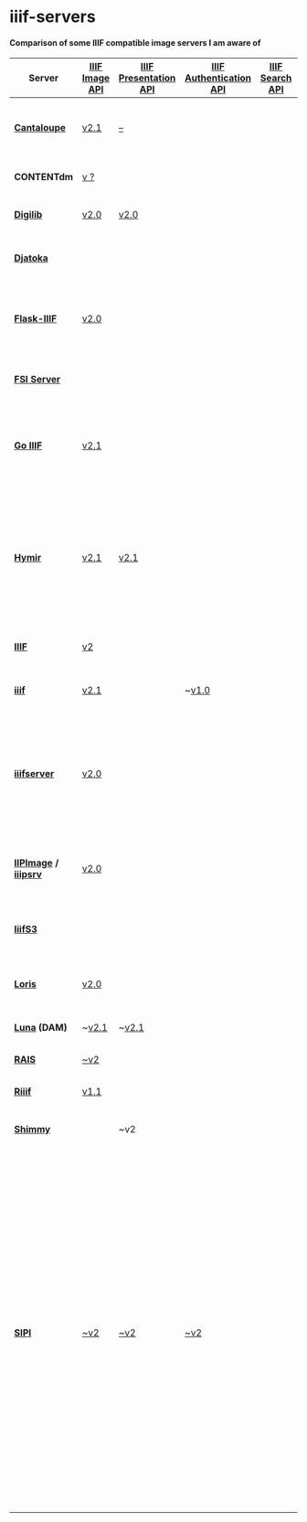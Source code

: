 # iiif-servers
#### Comparison of some IIIF compatible image servers I am aware of

|Server|[IIIF Image API](http://iiif.io/api/image/2.1/)|[IIIF Presentation API](http://iiif.io/api/presentation/2.1/)|[IIIF Authentication API](http://iiif.io/api/auth/1.0/)|[IIIF Search API](http://iiif.io/api/search/1.0/)|Shims|Source formats|(Main) Language|Notes| License |date of assessment|
|---|---|---|---|---|---|---|---|---|---|---|
|**[Cantaloupe](https://github.com/medusa-project/cantaloupe)**|[v2.1](https://medusa-project.github.io/cantaloupe/manual/3.1/endpoints.html)|[–](https://github.com/medusa-project/cantaloupe/issues/48)||||JPEG, JPEG 2000, TIFF|Java|supports [watermarking](https://medusa-project.github.io/cantaloupe/manual/3.1/watermarking.html), [redaction](https://medusa-project.github.io/cantaloupe/manual/3.1/redaction.html) and [access control](https://medusa-project.github.io/cantaloupe/manual/3.1/access-control.html)|[University of Illinois/NCSA Open Source License](https://github.com/medusa-project/cantaloupe/blob/develop/LICENSE)|08.2017|
|**CONTENTdm**|[v ?](https://www.oclc.org/support/services/contentdm/help/customizing-website-help/other-customizations/iiif-api-support.en.html)||||[1](https://github.com/azaroth42/pi3f/tree/master/shims/ContentDM)|JPEG 2000, JPEG, GIF, TIFF|||proprietary|08.2017|
|**[Digilib](http://digilib.sourceforge.net)**|[v2.0](http://digilib.sourceforge.net/iiif-api.html)|[v2.0](http://digilib.sourceforge.net/iiif-api.html)||||TIFF, JPG, PNG, GIF, JPEG2000|Java|[built-in auth mechanisms](http://digilib.sourceforge.net/auth.html)|[GNU LGPL](https://www.gnu.org/licenses/lgpl-3.0.de.html)|08.2017|
|**[Djatoka](https://sourceforge.net/projects/djatoka/files/djatoka/)**|||||[1](https://github.com/jronallo/djatoka), [2](https://github.com/uvalib/djatoka-over-iiif)|JPEG 2000|Java|other protocols: Djatoka Open URL|[GNU LGPL](https://www.gnu.org/licenses/lgpl-3.0.de.html)|08.2017|
|**[Flask-IIIF](https://github.com/inveniosoftware/flask-iiif)**|[v2.0](https://flask-iiif.readthedocs.io/en/latest/#module-flask_iiif.config)            ||||||Python|Flask extension permitting easy integration with IIIF|[Revised BSD License](https://github.com/inveniosoftware/flask-iiif/blob/master/LICENSE)|08.2017|
|**[FSI Server](https://www.neptunelabs.com/products/fsi-viewer/)**|||||[1](https://github.com/jhu-digital-manuscripts/rosa/tree/master/rosa-iiif-endpoint)|PNG, JPEG, TIFF, BMP, FPX, GIF|Java||proprietary; unlicensed use with watermarks|08.2017|
|**[Go IIIF](https://github.com/thisisaaronland/go-iiif)**|[v2.1](https://github.com/thisisaaronland/go-iiif/blob/master/README.md)|||||JPEG, PNG, WEBP natively, and optionally TIFF, PDF, GIF and SVG (libvips@8.3+)|Go||BSD 3-Clause License|08.2017|
|**[Hymir](https://github.com/dbmdz/iiif-server-hymir)**|[v2.1](https://github.com/dbmdz/iiif-server-hymir/blob/master/README.md)|[v2.1](https://github.com/dbmdz/iiif-server-hymir/blob/master/README.md)||||JPEG, PNG, TIFF, BMP, WBMP, GIF|Java|on the fly image processing, no additional pregenerated (pyramid zoom) images are needed;   may be run as a standalone IIIF server from the JAR|[MIT](https://github.com/dbmdz/iiif-server-hymir/blob/master/LICENSE)|08.2017|
|**[IIIF](https://github.com/greut/iiif)** |[v2](https://github.com/greut/iiif/blob/master/README.md)|||||JPEG, PNG, WEBP, TIFF|Go||BSD 3-clause "New"|08.2017|
|**[iiif](https://github.com/zimeon/iiif)**|[v2.1](https://github.com/zimeon/iiif/blob/master/README)||~[v1.0](https://github.com/zimeon/iiif/tree/master/demo-auth)||||Python|static tile serving|[GNU General Public License v3.0](https://github.com/zimeon/iiif/blob/master/LICENSE.txt)|08.2017|
|**[iiifserver](https://github.com/klokantech/iiifserver/)**|[v2.0](https://www.iiifserver.com)|||||TIFF, JPEG 2000|C++ (Fast CGI module)|other protocols: IIP, Zoomify, DeepZoom;  [pre-compiled binaries contain vendor watermarks](https://www.iiifserver.com/pricing/), see also [here](https://github.com/klokantech/iiifserver/issues/22#issuecomment-188892997)|[GPL v3](https://github.com/klokantech/iiifserver/blob/master/README)|08.2017|
|**[IIPImage](http://iipimage.sourceforge.net/documentation/server/) / [iiipsrv](https://github.com/ruven/iipsrv)**|[v2.0](http://iipimage.sourceforge.net/documentation/protocol/#iiif)|||||TIFF, JPEG 2000|C++ (Fast CGI module)|other protocols: IIP, Zoomify, Deepzoom;   supports watermarking|[GNU GPL](http://www.gnu.org/licenses/gpl.html)|08.2017|
|**[IiifS3](https://github.com/cmoa/iiif_s3)**|||||||Ruby|Concept: static file serving from Amazon S3|[MIT](https://github.com/cmoa/iiif_s3/blob/master/LICENSE.txt)|08.2017|
|**[Loris](https://github.com/loris-imageserver/loris)**                                                                                                                 |[v2.0](https://github.com/loris-imageserver/loris/releases/tag/2.0.1)|||||TIFF, JPEG, JPEG 2000|Python|[no watermarking supported](https://github.com/loris-imageserver/loris/issues/46), but possibly [authentication](https://github.com/loris-imageserver/loris/issues/343)|New BSD|08.2017|
|**[Luna](http://www.lunaimaging.com/iiif) (DAM)**|~[v2.1](https://doc.lunaimaging.com/display/V73D/IIIF+in+LUNA)|~[v2.1](https://doc.lunaimaging.com/display/V73D/LUNA+Viewer+API+and+IIIF)||||JPEG, JPEG 2000, MrSid|||proprietary|08.2017|
|**[RAIS](https://github.com/uoregon-libraries/rais-image-server#license)**|[~v2](https://github.com/uoregon-libraries/rais-image-server#iiif-support-isnt-perfect)|||||JPEG 2000, TIFF, JPG, PNG, GIF|Go||[CC0](https://github.com/uoregon-libraries/rais-image-server#license)|08.2017|
|**[Riiif](https://github.com/curationexperts/riiif)**|[v1.1](https://github.com/curationexperts/riiif/blob/master/README.md)||||||Ruby||[Apache License 2.0](https://github.com/curationexperts/riiif/blob/master/LICENSE)|08.2017|
|**[Shimmy](https://github.com/mejackreed/shimmy)**||~v2|||||Ruby||public domain waiver (Unlicense)|08.2017|
|**[SIPI](https://github.com/dhlab-basel/Sipi)**|[~v2](https://dh2017.adho.org/abstracts/259/259.pdf)|[~v2](https://dh2017.adho.org/abstracts/259/259.pdf)|[~v2](https://dh2017.adho.org/abstracts/259/259.pdf)|||TIFF, JPEG 2000, PNG, JPEG|C++, Lua|can convert JPEG 2000 images on the fly;   offers a flexible framework for specifying authentication and authorization logic in Lua scripts;   * supports restricted access to images, either by reducing image dimensions or by adding [watermarks](https://dhlab-basel.github.io/Sipi/documentation/lua.html#sipiimage-watermark-wm-file-path);   JSON web token-based authentication (JWT);   modular extensibility, e.g. integrating support for RTI imaging|[GNU Affero General Public License v3.0](https://github.com/dhlab-basel/Sipi/blob/develop/LICENSE)|08.2017|
